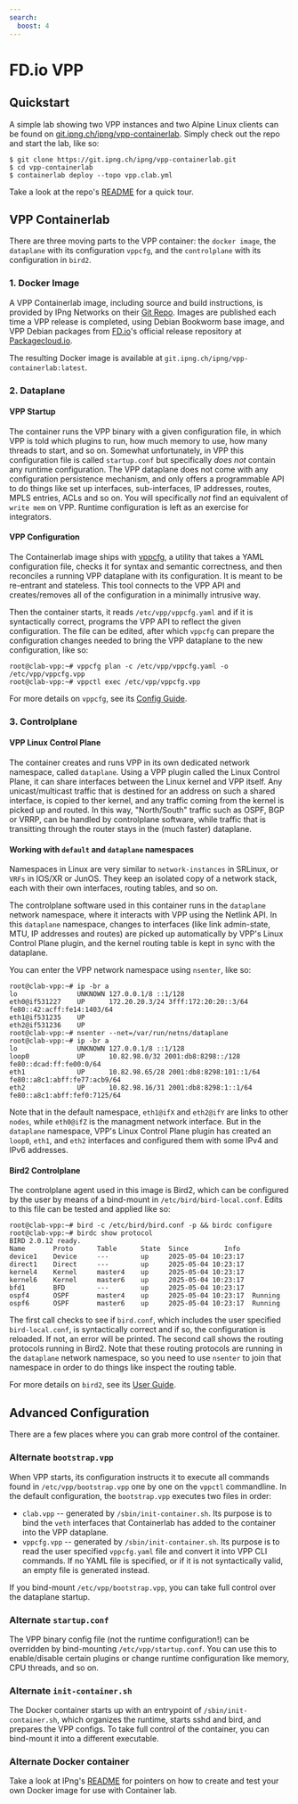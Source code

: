 ```yaml
---
search:
  boost: 4
---
```

# FD.io VPP

## Quickstart

A simple lab showing two VPP instances and two Alpine Linux clients can be found on
[git.ipng.ch/ipng/vpp-containerlab](https://git.ipng.ch/ipng/vpp-containerlab). Simply check out the
repo and start the lab, like so:

```
$ git clone https://git.ipng.ch/ipng/vpp-containerlab.git
$ cd vpp-containerlab
$ containerlab deploy --topo vpp.clab.yml
```

Take a look at the repo's [README](https://git.ipng.ch/ipng/vpp-containerlab) for a quick tour.

## VPP Containerlab

There are three moving parts to the VPP container: the `docker image`, the `dataplane` with its
configuration `vppcfg`, and the `controlplane` with its configuration in `bird2`.

### 1. Docker Image

A VPP Containerlab image, including source and build instructions, is provided by IPng Networks on
their [Git Repo](https://github.com/pimvanpelt/vpp-containerlab). Images are published each time a
VPP release is completed, using Debian Bookworm base image, and VPP Debian packages from
[FD.io](https://fd.io)'s official release repository at
[Packagecloud.io](https://packagecloud.io/app/fdio/release/search).

The resulting Docker image is available at `git.ipng.ch/ipng/vpp-containerlab:latest`.

### 2. Dataplane

#### VPP Startup

The container runs the VPP binary with a given configuration file, in which VPP is told which
plugins to run, how much memory to use, how many threads to start, and so on. Somewhat
unfortunately, in VPP this configuration file is called `startup.conf` but specifically _does not_
contain any runtime configuration. The VPP dataplane does not come with any configuration
persistence mechanism, and only offers a programmable API to do things like set up interfaces,
sub-interfaces, IP addresses, routes, MPLS entries, ACLs and so on.  You will specifically *not*
find an equivalent of `write mem` on VPP. Runtime configuration is left as an exercise for
integrators.

#### VPP Configuration

The Containerlab image ships with [vppcfg](https://github.com/pimvanpelt/vppcfg.git), a utility
that takes a YAML configuration file, checks it for syntax and semantic correctness, and then
reconciles a running VPP dataplane with its configuration. It is meant to be re-entrant and
stateless. This tool connects to the VPP API and creates/removes all of the configuration in a
minimally intrusive way.

Then the container starts, it reads `/etc/vpp/vppcfg.yaml` and if it is syntactically correct,
programs the VPP API to reflect the given configuration. The file can be edited, after which
`vppcfg` can prepare the configuration changes needed to bring the VPP dataplane to the new
configuration, like so:

```
root@clab-vpp:~# vppcfg plan -c /etc/vpp/vppcfg.yaml -o /etc/vpp/vppcfg.vpp
root@clab-vpp:~# vppctl exec /etc/vpp/vppcfg.vpp
```

For more details on `vppcfg`, see its [Config Guide](https://github.com/pimvanpelt/vppcfg/blob/main/docs/config-guide.md).

### 3. Controlplane

#### VPP Linux Control Plane

The container creates and runs VPP in its own dedicated network namespace, called `dataplane`. 
Using a VPP plugin called the Linux Control Plane, it can share interfaces between the Linux
kernel and VPP itself. Any unicast/multicast traffic that is destined for an address on such a
shared interface, is copied to ther kernel, and any traffic coming from the kernel is picked up and
routed. In this way, "North/South" traffic such as OSPF, BGP or VRRP, can be handled by controlplane
software, while traffic that is transitting through the router stays in the (much faster) dataplane.

#### Working with `default` and `dataplane` namespaces

Namespaces in Linux are very similar to `network-instances` in SRLinux, or `VRFs` in IOS/XR or JunOS.
They keep an isolated copy of a network stack, each with their own interfaces, routing tables, and
so on.

The controlplane software used in this container runs in the `dataplane` network namespace, where it
interacts with VPP using the Netlink API. In this `dataplane` namespace, changes to interfaces (like
link admin-state, MTU, IP addresses and routes) are picked up automatically by VPP's Linux Control
Plane plugin, and the kernel routing table is kept in sync with the dataplane.

You can enter the VPP network namespace using `nsenter`, like so:

```
root@clab-vpp:~# ip -br a
lo               UNKNOWN 127.0.0.1/8 ::1/128 
eth0@if531227    UP      172.20.20.3/24 3fff:172:20:20::3/64 fe80::42:acff:fe14:1403/64 
eth1@if531235    UP             
eth2@if531236    UP             
root@clab-vpp:~# nsenter --net=/var/run/netns/dataplane
root@clab-vpp:~# ip -br a
lo               UNKNOWN 127.0.0.1/8 ::1/128
loop0            UP      10.82.98.0/32 2001:db8:8298::/128 fe80::dcad:ff:fe00:0/64 
eth1             UP      10.82.98.65/28 2001:db8:8298:101::1/64 fe80::a8c1:abff:fe77:acb9/64 
eth2             UP      10.82.98.16/31 2001:db8:8298:1::1/64 fe80::a8c1:abff:fef0:7125/64                                   
```

Note that in the default namespace, `eth1@ifX` and `eth2@ifY` are links to other `nodes`, while
`eth0@ifZ` is the managment network interface. But in the `dataplane` namespace, VPP's Linux Control
Plane plugin has created an `loop0`, `eth1`, and `eth2` interfaces and configured them with some
IPv4 and IPv6 addresses.

#### Bird2 Controlplane

The controlplane agent used in this image is Bird2, which can be configured by the user by means of
a bind-mount in `/etc/bird/bird-local.conf`. Edits to this file can be tested and applied like so:

```
root@clab-vpp:~# bird -c /etc/bird/bird.conf -p && birdc configure
root@clab-vpp:~# birdc show protocol
BIRD 2.0.12 ready.
Name       Proto      Table      State  Since         Info
device1    Device     ---        up     2025-05-04 10:23:17  
direct1    Direct     ---        up     2025-05-04 10:23:17  
kernel4    Kernel     master4    up     2025-05-04 10:23:17  
kernel6    Kernel     master6    up     2025-05-04 10:23:17  
bfd1       BFD        ---        up     2025-05-04 10:23:17  
ospf4      OSPF       master4    up     2025-05-04 10:23:17  Running
ospf6      OSPF       master6    up     2025-05-04 10:23:17  Running
```

The first call checks to see if `bird.conf`, which includes the user specified `bird-local.conf`, is
syntactically correct and if so, the configuration is reloaded. If not, an error will be printed.
The second call shows the routing protocols running in Bird2. Note that these routing protocols are
running in the `dataplane` network namespace, so you need to use `nsenter` to join that namespace in
order to do things like inspect the routing table.

For more details on `bird2`, see its [User Guide](https://bird.network.cz/?get_doc&f=bird.html&v=20).

## Advanced Configuration

There are a few places where you can grab more control of the container.

### Alternate `bootstrap.vpp`

When VPP starts, its configuration instructs it to execute all commands found in
`/etc/vpp/bootstrap.vpp` one by one on the `vppctl` commandline. In the default configuration, the
`bootstrap.vpp` executes two files in order:

* `clab.vpp` -- generated by `/sbin/init-container.sh`. Its purpose is to bind the `veth`
  interfaces that Containerlab has added to the container into the VPP dataplane.
* `vppcfg.vpp` -- generated by `/sbin/init-container.sh`. Its purpose is to read the user
  specified `vppcfg.yaml` file and convert it into VPP CLI commands. If no YAML file is
  specified, or if it is not syntactically valid, an empty file is generated instead.

If you bind-mount `/etc/vpp/bootstrap.vpp`, you can take full control over the dataplane startup.

### Alternate `startup.conf`

The VPP binary config file (not the runtime configuration!) can be overridden by bind-mounting
`/etc/vpp/startup.conf`. You can use this to enable/disable certain plugins or change runtime
configuration like memory, CPU threads, and so on.

### Alternate `init-container.sh`

The Docker container starts up with an entrypoint of `/sbin/init-container.sh`, which organizes the
runtime, starts sshd and bird, and prepares the VPP configs. To take full control of the container,
you can bind-mount it into a different executable.

### Alternate Docker container

Take a look at IPng's [README](https://git.ipng.ch/ipng/vpp-containerlab) for pointers on how to
create and test your own Docker image for use with Container lab.
